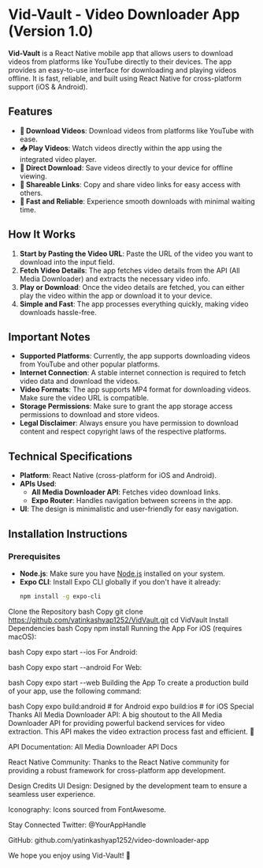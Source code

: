 # Vid-Vault - Video Downloader App (Version 1.0)

**Vid-Vault** is a React Native mobile app that allows users to download videos from platforms like YouTube directly to their devices. The app provides an easy-to-use interface for downloading and playing videos offline. It is fast, reliable, and built using React Native for cross-platform support (iOS & Android).

## Features
- **🎥 Download Videos**: Download videos from platforms like YouTube with ease.
- **📥 Play Videos**: Watch videos directly within the app using the integrated video player.
- **💾 Direct Download**: Save videos directly to your device for offline viewing.
- **🔗 Shareable Links**: Copy and share video links for easy access with others.
- **📡 Fast and Reliable**: Experience smooth downloads with minimal waiting time.

## How It Works
1. **Start by Pasting the Video URL**: Paste the URL of the video you want to download into the input field.
2. **Fetch Video Details**: The app fetches video details from the API (All Media Downloader) and extracts the necessary video info.
3. **Play or Download**: Once the video details are fetched, you can either play the video within the app or download it to your device.
4. **Simple and Fast**: The app processes everything quickly, making video downloads hassle-free.

## Important Notes
- **Supported Platforms**: Currently, the app supports downloading videos from YouTube and other popular platforms.
- **Internet Connection**: A stable internet connection is required to fetch video data and download the videos.
- **Video Formats**: The app supports MP4 format for downloading videos. Make sure the video URL is compatible.
- **Storage Permissions**: Make sure to grant the app storage access permissions to download and store videos.
- **Legal Disclaimer**: Always ensure you have permission to download content and respect copyright laws of the respective platforms.

## Technical Specifications
- **Platform**: React Native (cross-platform for iOS and Android).
- **APIs Used**:
  - **All Media Downloader API**: Fetches video download links.
  - **Expo Router**: Handles navigation between screens in the app.
- **UI**: The design is minimalistic and user-friendly for easy navigation.

## Installation Instructions

### Prerequisites
- **Node.js**: Make sure you have [Node.js](https://nodejs.org/) installed on your system.
- **Expo CLI**: Install Expo CLI globally if you don't have it already:
  ```bash
  npm install -g expo-cli

Clone the Repository
bash
Copy
git clone https://github.com/yatinkashyap1252/VidVault.git
cd VidVault
Install Dependencies
bash
Copy
npm install
Running the App
For iOS (requires macOS):

bash
Copy
expo start --ios
For Android:

bash
Copy
expo start --android
For Web:

bash
Copy
expo start --web
Building the App
To create a production build of your app, use the following command:

bash
Copy
expo build:android  # for Android
expo build:ios      # for iOS
Special Thanks
All Media Downloader API: A big shoutout to the All Media Downloader API for providing powerful backend services for video extraction. This API makes the video extraction process fast and efficient. 👏

API Documentation: All Media Downloader API Docs

React Native Community: Thanks to the React Native community for providing a robust framework for cross-platform app development.

Design Credits
UI Design: Designed by the development team to ensure a seamless user experience.

Iconography: Icons sourced from FontAwesome.

Stay Connected
Twitter: @YourAppHandle

GitHub: github.com/yatinkashyap1252/video-downloader-app

We hope you enjoy using Vid-Vault! 🚀

